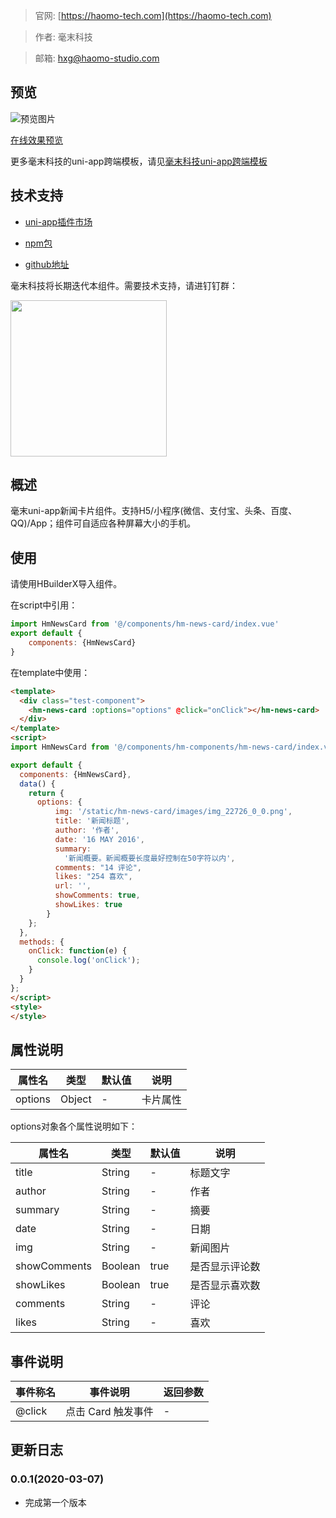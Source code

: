 > 官网: [https://haomo-tech.com](https://haomo-tech.com)

> 作者: 毫末科技

> 邮箱: hxg@haomo-studio.com

## 预览

![预览图片](http://downloads.haomo-tech.com/uniapp/hm-news-card.png)

[在线效果预览](http://template.uniapp.haomo-tech.com/pages/haomo/test-component/hm-news-card)

更多毫末科技的uni-app跨端模板，请见[毫末科技uni-app跨端模板](https://haomo-tech.com/sale.html)

## 技术支持

* [uni-app插件市场](https://ext.dcloud.net.cn/plugin?id=1380)

* [npm包](https://www.npmjs.com/package/hm-news-card)

* [github地址](https://github.com/haomo-studio/hm-uniapp-news-card)

毫末科技将长期迭代本组件。需要技术支持，请进钉钉群：

<img width="250" src="http://downloads.haomo-tech.com/%E6%AF%AB%E6%9C%ABuniapp%E7%BB%84%E4%BB%B6%E6%8A%80%E6%9C%AF%E6%94%AF%E6%8C%81.jpg">

## 概述

毫末uni-app新闻卡片组件。支持H5/小程序(微信、支付宝、头条、百度、QQ)/App；组件可自适应各种屏幕大小的手机。

## 使用

请使用HBuilderX导入组件。

在script中引用：

```javascript
import HmNewsCard from '@/components/hm-news-card/index.vue'
export default {
    components: {HmNewsCard}
}
```

在template中使用：

```html
<template>
  <div class="test-component">
    <hm-news-card :options="options" @click="onClick"></hm-news-card>
  </div>
</template>
<script>
import HmNewsCard from '@/components/hm-components/hm-news-card/index.vue'

export default {
  components: {HmNewsCard},
  data() {
    return {
      options: {
          img: '/static/hm-news-card/images/img_22726_0_0.png',
          title: '新闻标题',
          author: '作者',
          date: '16 MAY 2016',
          summary:
            '新闻概要。新闻概要长度最好控制在50字符以内',
          comments: "14 评论",
          likes: "254 喜欢",
          url: '',
          showComments: true,
          showLikes: true
        }
    };
  },
  methods: {
    onClick: function(e) {
      console.log('onClick');
    }
  }
};
</script>
<style>
</style>
```

## 属性说明

| 属性名        | 类型     | 默认值 | 说明                                                                       |
|-----------   |---------|--------|----------------------------------------------------------------------------|
| options        | Object  | -      | 卡片属性                                                                   |

options对象各个属性说明如下：

| 属性名        | 类型     | 默认值 | 说明                                                                       |
|-----------   |---------|--------|----------------------------------------------------------------------------|
| title        | String  | -      | 标题文字                                                                   |
| author       | String  | -      | 作者                                                               |
| summary      | String  | -      | 摘要                                                                   |
| date         | String  | -      | 日期                                                             |
| img          | String  | -  | 新闻图片                                                     |
| showComments| Boolean  | true  | 是否显示评论数                                                     |
| showLikes   | Boolean  | true  | 是否显示喜欢数                                                     |
| comments     | String | -  | 评论                                  |
| likes        | String | -  | 喜欢                                                       |

## 事件说明

| 事件称名   | 事件说明           | 返回参数 |
|----------|--------------------|----------|
| @click   | 点击 Card 触发事件 | -        |

## 更新日志

### 0.0.1(2020-03-07)

* 完成第一个版本
